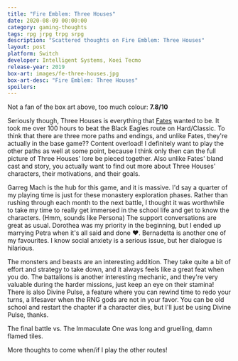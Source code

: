 ```yaml
---
title: "Fire Emblem: Three Houses"
date: 2020-08-09 00:00:00 
category: gaming-thoughts
tags: rpg jrpg trpg srpg 
description: "Scattered thoughts on Fire Emblem: Three Houses"
layout: post
platform: Switch
developer: Intelligent Systems, Koei Tecmo
release-year: 2019
box-art: images/fe-three-houses.jpg
box-art-desc: "Fire Emblem: Three Houses"
spoilers: 
---
```

Not a fan of the box art above, too much colour: **7.8/10**

Seriously though, Three Houses is everything that <a href="https://twllaw.github.io/gaming-thoughts/fire-emblem-fates" target="_blank" rel="noopener">Fates</a> wanted to be. It took me over 100 hours to beat the Black Eagles route on Hard/Classic. To think that there are three more paths and endings, and unlike Fates, they're actually in the base game?? Content overload! I definitely want to play the other paths as well at some point, because I think only then can the full picture of Three Houses' lore be pieced together. Also unlike Fates' bland cast and story, you actually want to find out more about Three Houses' characters, their motivations, and their goals.

Garreg Mach is the hub for this game, and it is massive. I'd say a quarter of my playing time is just for these monastery exploration phases. Rather than rushing through each month to the next battle, I thought it was worthwhile to take my time to really get immersed in the school life and get to know the characters. (Hmm, sounds like Persona) The support conversations are great as usual. Dorothea was my priority in the beginning, but I ended up marrying Petra when it's all said and done ❤️. Bernadetta is another one of my favourites. I know social anxiety is a serious issue, but her dialogue is hilarious.

The monsters and beasts are an interesting addition. They take quite a bit of effort and strategy to take down, and it always feels like a great feat when you do. The battalions is another interesting mechanic, and they're very valuable during the harder missions, just keep an eye on their stamina! There is also Divine Pulse, a feature where you can rewind time to redo your turns, a lifesaver when the RNG gods are not in your favor. You can be old school and restart the chapter if a character dies, but I'll just be using Divine Pulse, thanks.

The final battle vs. The Immaculate One was long and gruelling, damn flamed tiles.

More thoughts to come when/if I play the other routes!